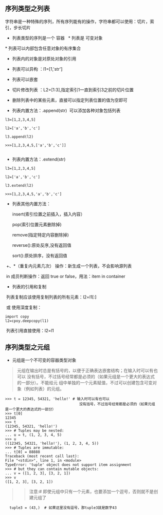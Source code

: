 ## 序列类型之列表

  字符串是一种特殊的序列，所有序列能有的操作，字符串都可以使用：切片，索引，步长切片

* 列表类型的序列是一个 容器
  
* 列表是 可变对象

* 列表可以内部包含任意对象的有序集合

* 列表内的对象是对原处对象的引用

* 列表可以异构 ：l1=[1,'str']

* 列表可以嵌套 

* 切片修改列表 ：L2=[1:3],指定索引1一直到索引3之前的切片位置

* 删除列表中的某些元素，直接可以指定列表位置的值为空即可

* 列表内置方法：.append(str)  可以添加各种对象包括列表
  
```
l3=[1,2,3,4,5]
  
l2=['a','b','c']
  
l3.append(l2)
  
>>>[1,2,3,4,5,['a','b','c']]
  
```
* 列表内置方法：.extend(str)

```
l3=[1,2,3,4,5]
  
l2=['a','b','c']
  
l3.extend(l2)
  
>>>[1,2,3,4,5,'a','b','c']
```

* 列表其他内置方法：

  insert(索引位置之前插入，插入内容）
  
  pop(索引位置元素删除掉)
  
  remove(指定特定内容删除掉)
  
  reverse():原处反序,没有返回值
  
  sort():原处排序，没有返回值
  
  +、*（重复内元素几次） 操作：新生成一个列表，不会影响源列表
  
  in 成员判断操作：返回 true or false，用法：item in container
  
* 列表的引用和复制

  列表复制应该使用复制列表的所有元素：l2=l1[:]
  
  或 使用深度复制：
  
```
import copy
l2=cpoy.deepcopy(l1)

```
  列表引用直接使用：l2=l1
  
## 序列类型之元组

* 元组是一个不可变的容器类型对象

>元组在输出时总是有括号的，以便于正确表达嵌套结构；在输入时可以有也可以
没有括号，不过括号经常都是必须的（如果元组是一个更大的表达式的一部分）。不能给元
组中单独的一个元素赋值，不过可以创建包含可变对象（例如列表）的元组。

```
>>> t = 12345, 54321, 'hello!' # 输入时可以有也可以
                                  没有括号，不过括号经常都是必须的（如果元组是一个更大的表达式的一部分）
>>> t[0]
12345
>>> t
(12345, 54321, 'hello!')
>>> # Tuples may be nested:
... u = t, (1, 2, 3, 4, 5)
>>> u
((12345, 54321, 'hello!'), (1, 2, 3, 4, 5))
>>> # Tuples are immutable:
... t[0] = 88888
Traceback (most recent call last):
File "<stdin>", line 1, in <module>
TypeError: 'tuple' object does not support item assignment
>>> # but they can contain mutable objects:
... v = ([1, 2, 3], [3, 2, 1])
>>> v
([1, 2, 3], [3, 2, 1])
```
>>注意:# 即使元组中只有一个元素，也要添加一个逗号，否则就不是创建元组了
```
  tuple3 = (43,)  # 如果这里没有逗号，那tuple3就是数字43
```
